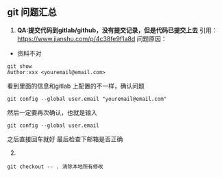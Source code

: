 ## git 问题汇总

1. **QA:提交代码到gitlab/github，没有提交记录，但是代码已提交上去**
引用：https://www.jianshu.com/p/4c38fe9f1a8d
问题原因：
- 资料不对
```
git show
Author:xxx <youremail@email.com>
```
看到里面的信息和gitlab 上配置的不一样，确认问题
```
git config --global user.email "youremail@email.com"
```
然后一定要再次确认，也就是输入
```
git config --global user.email
```
之后直接回车就好
最后检查下邮箱是否正确

2. 
```
git checkout -- . 清除本地所有修改
```